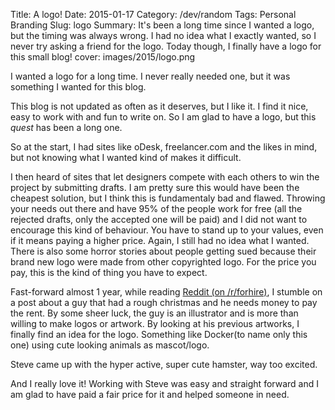 Title: A logo!
Date: 2015-01-17
Category: /dev/random
Tags: Personal Branding
Slug: logo
Summary: It's been a long time since I wanted a logo, but the timing was always wrong. I had no idea what I exactly wanted, so I never try asking a friend for the logo. Today though, I finally have a logo for this small blog!
cover: images/2015/logo.png

I wanted a logo for a long time. I never really needed one, but it was something I wanted for this blog.

This blog is not updated as often as it deserves, but I like it. I find it nice, easy to work with and fun to write on. So I am glad to have a logo, but this _quest_ has been a long one.

So at the start, I had sites like oDesk, freelancer.com and the likes in mind, but not knowing what I wanted kind of makes it difficult.

I then heard of sites that let designers compete with each others to win the project by submitting drafts. I am pretty sure this would have been the cheapest solution, but I think this is fundamentaly bad and flawed. Throwing your needs out there and have 95% of the people work for free (all the rejected drafts, only the accepted one will be paid) and I did not want to encourage this kind of behaviour. You have to stand up to your values, even if it means paying a higher price. Again, I still had no idea what I wanted. There is also some horror stories about people getting sued because their brand new logo were made from other copyrighted logo. For the price you pay, this is the kind of thing you have to expect.

Fast-forward almost 1 year, while reading [Reddit (on /r/forhire)](https://www.reddit.com/r/forhire), I stumble on a post about a guy that had a rough christmas and he needs money to pay the rent. By some sheer luck, the guy is an illustrator and is more than willing to make logos or artwork. By looking at his previous artworks, I finally find an idea for the logo. Something like Docker(to name only this one) using cute looking animals as mascot/logo.

Steve came up with the hyper active, super cute hamster, way too excited.

And I really love it! Working with Steve was easy and straight forward and I am glad to have paid a fair price for it and helped someone in need.
